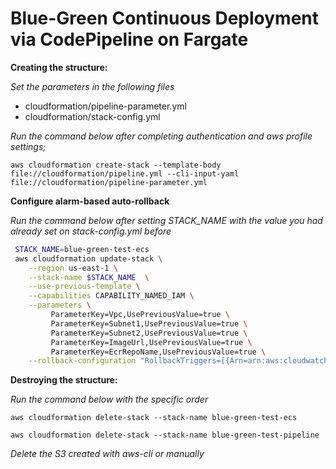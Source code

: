 # Blue-Green Continuous Deployment via CodePipeline on Fargate

**Creating the structure:**

*Set the parameters in the following files*

- cloudformation/pipeline-parameter.yml
- cloudformation/stack-config.yml

*Run the command below after completing authentication and aws profile settings;*

`aws cloudformation create-stack --template-body file://cloudformation/pipeline.yml --cli-input-yaml file://cloudformation/pipeline-parameter.yml`


**Configure alarm-based auto-rollback**

*Run the command below after setting STACK_NAME with the value you had already set on stack-config.yml before*

```sh
 STACK_NAME=blue-green-test-ecs
 aws cloudformation update-stack \
    --region us-east-1 \
    --stack-name $STACK_NAME  \
    --use-previous-template \
    --capabilities CAPABILITY_NAMED_IAM \
    --parameters \
         ParameterKey=Vpc,UsePreviousValue=true \
         ParameterKey=Subnet1,UsePreviousValue=true \
         ParameterKey=Subnet2,UsePreviousValue=true \
         ParameterKey=ImageUrl,UsePreviousValue=true \
         ParameterKey=EcrRepoName,UsePreviousValue=true \
    --rollback-configuration "RollbackTriggers=[{Arn=arn:aws:cloudwatch:us-east-1:$AWS_ACCOUNT_ID:alarm:${STACK_NAME}-Unhealthy-Hosts-Blue,Type=AWS::CloudWatch::Alarm},{Arn=arn:aws:cloudwatch:us-east-1:$AWS_ACCOUNT_ID:alarm:${STACK_NAME}-Http-500-Blue,Type=AWS::CloudWatch::Alarm},{Arn=arn:aws:cloudwatch:us-east-1:$AWS_ACCOUNT_ID:alarm:${STACK_NAME}-Unhealthy-Hosts-Green,Type=AWS::CloudWatch::Alarm},{Arn=arn:aws:cloudwatch:us-east-1:$AWS_ACCOUNT_ID:alarm:${STACK_NAME}-Http-500-Green,Type=AWS::CloudWatch::Alarm}]"
```

**Destroying the structure:**

*Run the command below with the specific order*

`aws cloudformation delete-stack --stack-name blue-green-test-ecs` 

`aws cloudformation delete-stack --stack-name blue-green-test-pipeline`

*Delete the S3 created with aws-cli or manually*
